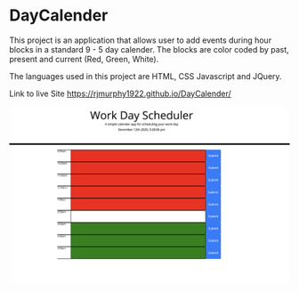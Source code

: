 # DayCalender

This project is an application that allows user to add events during hour blocks in a standard 9 - 5 day calender. The blocks are color coded by past, 
present and current (Red, Green, White). 

The languages used in this project are HTML, CSS Javascript and JQuery.

Link to live Site
https://rjmurphy1922.github.io/DayCalender/

<img src = https://raw.githubusercontent.com/rjmurphy1922/DayCalender/master/Screen%20Shot%202020-12-12%20at%203.28.07%20PM.png>

